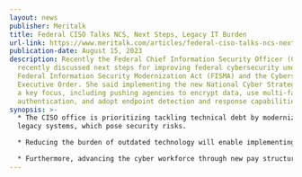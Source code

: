 ```yaml
---
layout: news
publisher: Meritalk
title: Federal CISO Talks NCS, Next Steps, Legacy IT Burden
url-link: https://www.meritalk.com/articles/federal-ciso-talks-ncs-next-steps-legacy-it-burden/
publication-date: August 15, 2023
description: Recently the Federal Chief Information Security Officer (CISO)
  recently discussed next steps for improving federal cybersecurity under the
  Federal Information Security Modernization Act (FISMA) and the Cybersecurity
  Executive Order. She said implementing the new National Cyber Strategy remains
  a key focus, including pushing agencies to encrypt data, use multi-factor
  authentication, and adopt endpoint detection and response capabilities.
synopsis: >-
  * The CISO office is prioritizing tackling technical debt by modernizing
  legacy systems, which pose security risks.

  * Reducing the burden of outdated technology will enable implementing stronger controls.

  * Furthermore, advancing the cyber workforce through new pay structures, training programs, and recruiting is critical to executing cyber plans. The CISO stressed that driving FISMA and the cyber executive order forward through metrics and accountability will enhance defenses against modern threats.
---
```


